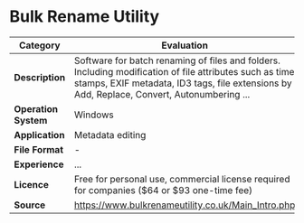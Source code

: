 # Bulk Rename Utility

| Category | Evaluation |
| --- | --- |
| **Description**  | Software for batch renaming of files and folders. Including modification of file attributes such as time stamps, EXIF metadata, ID3 tags, file extensions by Add, Replace, Convert, Autonumbering ... |
| **Operation System**  | Windows  |
| **Application**  | Metadata editing  |
| **File Format** | - |
| **Experience** | ... |
| **Licence** | 	Free for personal use, commercial license required for companies ($64 or $93 one-time fee) |
| **Source** | 	https://www.bulkrenameutility.co.uk/Main_Intro.php |
